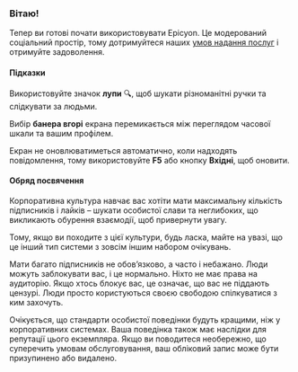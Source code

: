 ### Вітаю!
Тепер ви готові почати використовувати Epicyon. Це модерований соціальний простір, тому дотримуйтеся наших [умов надання послуг](/terms) і отримуйте задоволення.

#### Підказки
Використовуйте значок **лупи** 🔍, щоб шукати різноманітні ручки та слідкувати за людьми.

Вибір **банера вгорі** екрана перемикається між переглядом часової шкали та вашим профілем.

Екран не оновлюватиметься автоматично, коли надходять повідомлення, тому використовуйте **F5** або кнопку **Вхідні**, щоб оновити.

#### Обряд посвячення
Корпоративна культура навчає вас хотіти мати максимальну кількість підписників і лайків – шукати особистої слави та неглибоких, що викликають обурення взаємодії, щоб привернути увагу.

Тому, якщо ви походите з цієї культури, будь ласка, майте на увазі, що це інший тип системи з зовсім іншим набором очікувань.

Мати багато підписників не обов’язково, а часто і небажано. Люди можуть заблокувати вас, і це нормально. Ніхто не має права на аудиторію. Якщо хтось блокує вас, це означає, що вас не піддають цензурі. Люди просто користуються своєю свободою спілкуватися з ким захочуть.

Очікується, що стандарти особистої поведінки будуть кращими, ніж у корпоративних системах. Ваша поведінка також має наслідки для репутації цього екземпляра. Якщо ви поводитеся необережно, що суперечить умовам обслуговування, ваш обліковий запис може бути призупинено або видалено.
